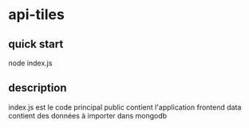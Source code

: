 # api-tiles #

## quick start ##
node index.js

## description ##
index.js est le code principal
public contient l'application frontend
data contient des données à importer dans mongodb